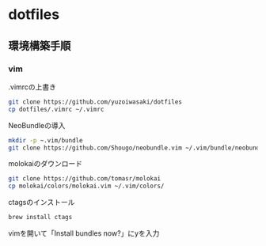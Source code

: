 # dotfiles

## 環境構築手順

### vim
.vimrcの上書き
```sh
git clone https://github.com/yuzoiwasaki/dotfiles
cp dotfiles/.vimrc ~/.vimrc
```

NeoBundleの導入
```sh
mkdir -p ~.vim/bundle
git clone https://github.com/Shougo/neobundle.vim ~/.vim/bundle/neobundle.vim
```

molokaiのダウンロード
```sh
git clone https://github.com/tomasr/molokai
cp molokai/colors/molokai.vim ~/.vim/colors/
```

ctagsのインストール
```sh
brew install ctags
```

vimを開いて「Install bundles now?」にyを入力
